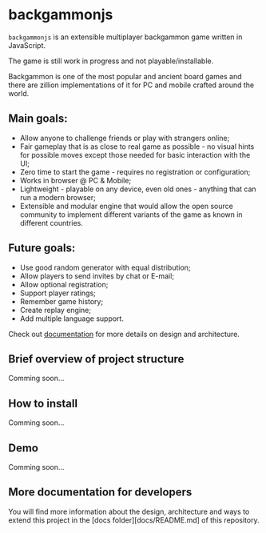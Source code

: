 # backgammonjs
`backgammonjs` is an extensible multiplayer backgammon game written in JavaScript.

The game is still work in progress and not playable/installable.

Backgammon is one of the most popular and ancient board games and there are zillion implementations of it for PC and mobile crafted around the world.

## Main goals:
- Allow anyone to challenge friends or play with strangers online;
- Fair gameplay that is as close to real game as possible -  no visual hints for possible moves except those needed for basic interaction with the UI;
- Zero time to start the game - requires no registration or configuration;
- Works in browser @ PC & Mobile;
- Lightweight - playable on any device, even old ones - anything that can run a modern browser;
- Extensible and modular engine that would allow the open source community to implement different variants of the game as known in different countries.

## Future goals:
- Use good random generator with equal distribution;
- Allow players to send invites by chat or E-mail;
- Allow optional registration;
- Support player ratings;
- Remember game history;
- Create replay engine;
- Add multiple language support.

Check out [documentation](docs/) for more details on design and architecture.

## Brief overview of project structure
Comming soon...

## How to install
Comming soon...

## Demo
Comming soon...

## More documentation for developers
You will find more information about the design, architecture and ways to extend this project in the [docs folder][docs/README.md] of this repository.
